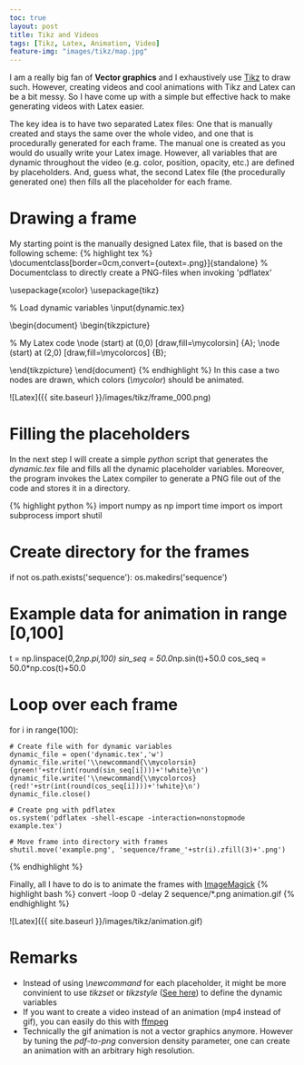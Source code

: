 ```yaml
---
toc: true
layout: post
title: Tikz and Videos
tags: [Tikz, Latex, Animation, Video]
feature-img: "images/tikz/map.jpg"
---
```


I am a really big fan of **Vector graphics** and I exhaustively use [Tikz](https://en.wikipedia.org/wiki/PGF/TikZ) to draw such.
However, creating videos and cool animations with Tikz and Latex can be a bit messy.
So I have come up with a simple but effective hack to make generating videos with Latex easier.

The key idea is to have two separated Latex files: One that is manually created and stays the same over the whole video, and one that is procedurally generated for each frame.
The manual one is created as you would do usually write your Latex image. However, all variables that are dynamic throughout the video (e.g. color, position, opacity, etc.) are defined by placeholders. And, guess what, the second Latex file (the procedurally generated one) then fills all the placeholder for each frame.

# Drawing a frame
My starting point is the manually designed Latex file, that is based on the following scheme:
{% highlight tex %}
\documentclass[border=0cm,convert={outext=.png}]{standalone}
% Documentclass to directly create a PNG-files when invoking 'pdflatex'

\usepackage{xcolor}
\usepackage{tikz}

% Load dynamic variables
\input{dynamic.tex}

\begin{document}
\begin{tikzpicture}

% My Latex code
\node (start) at (0,0) [draw,fill=\mycolorsin] {A};
\node (start) at (2,0) [draw,fill=\mycolorcos] {B};

\end{tikzpicture}
\end{document}
{% endhighlight %}
In this case a two nodes are drawn, which colors (*\mycolor*) should be animated.

![Latex]({{ site.baseurl }}/images/tikz/frame_000.png)

# Filling the placeholders

In the next step I will create a simple *python* script that generates the *dynamic.tex* file and fills all the dynamic placeholder variables.
Moreover, the program invokes the Latex compiler to generate a PNG file out of the code and stores it in a directory.

{% highlight python %}
import numpy as np
import time
import os
import subprocess
import shutil

# Create directory for the frames
if not os.path.exists('sequence'):
    os.makedirs('sequence')

# Example data for animation in range [0,100]
t = np.linspace(0,2*np.pi,100)
sin_seq = 50.0*np.sin(t)+50.0
cos_seq = 50.0*np.cos(t)+50.0

# Loop over each frame
for i in range(100):

    # Create file with for dynamic variables
    dynamic_file = open('dynamic.tex','w')
    dynamic_file.write('\\newcommand{\\mycolorsin}{green!'+str(int(round(sin_seq[i])))+'!white}\n')
    dynamic_file.write('\\newcommand{\\mycolorcos}{red!'+str(int(round(cos_seq[i])))+'!white}\n')
    dynamic_file.close()

    # Create png with pdflatex
    os.system('pdflatex -shell-escape -interaction=nonstopmode example.tex')

    # Move frame into directory with frames
    shutil.move('example.png', 'sequence/frame_'+str(i).zfill(3)+'.png')
{% endhighlight %}

Finally, all I have to do is to animate the frames with [ImageMagick](https://en.wikipedia.org/wiki/ImageMagick)
{% highlight bash %}
convert -loop 0 -delay 2 sequence/*.png animation.gif
{% endhighlight %}

![Latex]({{ site.baseurl }}/images/tikz/animation.gif)

# Remarks
- Instead of using *\newcommand* for each placeholder, it might be more convinient to use *tikzset* or *tikzstyle* ([See here](https://tex.stackexchange.com/questions/52372/should-tikzset-or-tikzstyle-be-used-to-define-tikz-styles)) to define the dynamic variables
- If you want to create a video instead of an animation (mp4 instead of gif), you can easily do this with [ffmpeg](https://en.wikipedia.org/wiki/FFmpeg)
- Technically the gif animation is not a vector graphics anymore. However by tuning the *pdf-to-png* conversion density parameter, one can create an animation with an arbitrary high resolution. 

